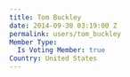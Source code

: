 ```yaml
---
title: Tom Buckley
date: 2014-09-30 03:19:00 Z
permalink: users/tom_buckley
Member Type:
  Is Voting Member: true
Country: United States
---
```


